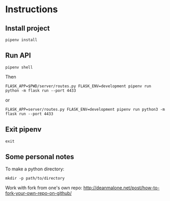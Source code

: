 # Instructions

## Install project

```
pipenv install
```

## Run API

```
pipenv shell
```

Then

```
FLASK_APP=$PWD/server/routes.py FLASK_ENV=development pipenv run python -m flask run --port 4433
```

or

```
FLASK_APP=server/routes.py FLASK_ENV=development pipenv run python3 -m flask run --port 4433
```

## Exit pipenv

```
exit
```

## Some personal notes

To make a python directory:

```
mkdir -p path/to/directory
```

Work with fork from one's own repo: http://deanmalone.net/post/how-to-fork-your-own-repo-on-github/
